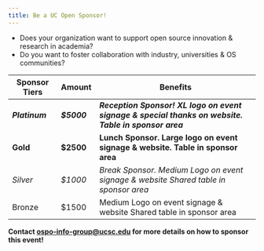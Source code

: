 ```yaml
---
title: Be a UC Open Sponsor!
---
```


- Does your organization want to support open source innovation & research in academia?
- Do you want to foster collaboration with industry, universities & OS communities?

| Sponsor Tiers  | Amount      | Benefits                                                                                             |
| -------------- | ----------- | ---------------------------------------------------------------------------------------------------- |
| **_Platinum_** | **_$5000_** | **_Reception Sponsor! XL logo on event signage & special thanks on website. Table in sponsor area_** |
| **Gold**       | **$2500**   | **Lunch Sponsor. Large logo on event signage & website. Table in sponsor area**                      |
| _Silver_       | _$1000_     | _Break Sponsor. Medium Logo on event signage & website Shared table in sponsor area_                 |
| Bronze         | $1500       | Medium Logo on event signage & website Shared table in sponsor area                                  |

**Contact [ospo-info-group@ucsc.edu](mailto:ospo-info-group@ucsc.edu) for more details on how to sponsor this event!**
